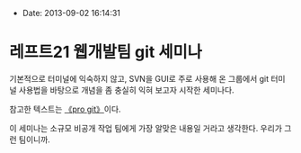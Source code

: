- Date: 2013-09-02 16:14:31

레프트21 웹개발팀 git 세미나
======================

기본적으로 터미널에 익숙하지 않고, SVN을 GUI로 주로 사용해 온 그룹에서 git 터미널 사용법을 바탕으로 개념을 좀 충실히 익혀 보고자 시작한 세미나다.

참고한 텍스트는 [《pro git》](http://dogfeet.github.io/articles/2012/progit.html)이다. 

이 세미나는 소규모 비공개 작업 팀에게 가장 알맞은 내용일 거라고 생각한다. 우리가 그런 팀이니까.
